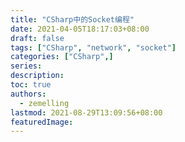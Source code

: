 ```yaml
---
title: "CSharp中的Socket编程"
date: 2021-04-05T18:17:03+08:00
draft: false
tags: ["CSharp", "network", "socket"]
categories: ["CSharp",]
series:
description:
toc: true
authors:
  - zemelling
lastmod: 2021-08-29T13:09:56+08:00
featuredImage:
---
```


## 